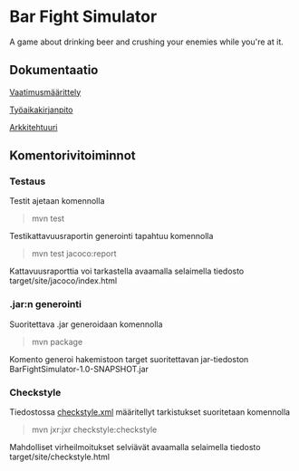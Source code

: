 # Bar Fight Simulator

A game about drinking beer and crushing your enemies while you're at it.


## Dokumentaatio

[Vaatimusmäärittely](https://github.com/maqqe/otm-harjoitustyo/blob/master/dokumentaatio/vaatimusmaarittely.md)

[Työaikakirjanpito](https://github.com/maqqe/otm-harjoitustyo/blob/master/dokumentaatio/tuntikirjanpito.md)

[Arkkitehtuuri](https://github.com/maqqe/otm-harjoitustyo/blob/master/dokumentaatio/arkkitehtuuri.md)

## Komentorivitoiminnot

### Testaus

Testit ajetaan komennolla

>  mvn test

Testikattavuusraportin generointi tapahtuu komennolla

> mvn test jacoco:report

Kattavuusraporttia voi tarkastella avaamalla selaimella tiedosto target/site/jacoco/index.html

### .jar:n generointi

Suoritettava .jar generoidaan komennolla

> mvn package

Komento generoi hakemistoon target suoritettavan jar-tiedoston BarFightSimulator-1.0-SNAPSHOT.jar

### Checkstyle

Tiedostossa [checkstyle.xml](https://github.com/maqqe/otm-harjoitustyo/blob/master/BarFightSimulator/checkstyle.xml) määritellyt tarkistukset suoritetaan komennolla

> mvn jxr:jxr checkstyle:checkstyle

Mahdolliset virheilmoitukset selviävät avaamalla selaimella tiedosto target/site/checkstyle.html
